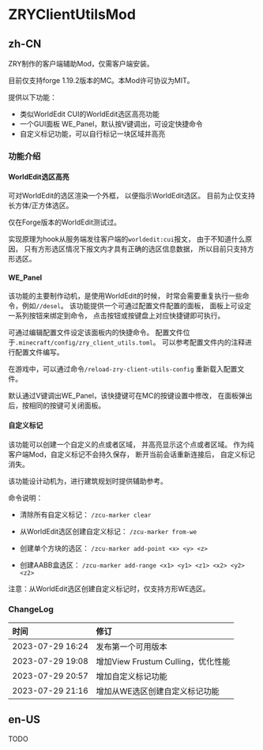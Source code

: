 # ZRYClientUtilsMod

## zh-CN

ZRY制作的客户端辅助Mod，仅需客户端安装。

目前仅支持forge 1.19.2版本的MC。本Mod许可协议为MIT。

提供以下功能：

* 类似WorldEdit CUI的WorldEdit选区高亮功能
* 一个GUI面板 WE_Panel，默认按V键调出，可设定快捷命令
* 自定义标记功能，可以自行标记一块区域并高亮

### 功能介绍

#### WorldEdit选区高亮

可对WorldEdit的选区渲染一个外框，
以便指示WorldEdit选区。
目前为止仅支持长方体/正方体选区。

仅在Forge版本的WorldEdit测试过。

实现原理为hook从服务端发往客户端的`worldedit:cui`报文，
由于不知道什么原因，
只有方形选区情况下报文内才具有正确的选区信息数据，
所以目前只支持方形选区。

#### WE_Panel

该功能的主要制作动机，是使用WorldEdit的时候，
时常会需要重复执行一些命令，例如`//desel`。
该功能提供一个可通过配置文件配置的面板，
面板上可设定一系列按钮来绑定到命令，
点击按钮或按键盘上对应快捷键即可执行。

可通过编辑配置文件设定该面板内的快捷命令。
配置文件位于`.minecraft/config/zry_client_utils.toml`。
可以参考配置文件内的注释进行配置文件编写。

在游戏中，可以通过命令`/reload-zry-client-utils-config`
重新载入配置文件。

默认通过V键调出WE_Panel，该快捷键可在MC的按键设置中修改，
在面板弹出后，按相同的按键可关闭面板。

#### 自定义标记

该功能可以创建一个自定义的点或者区域，
并高亮显示这个点或者区域。
作为纯客户端Mod，自定义标记不会持久保存，
断开当前会话重新连接后，
自定义标记消失。

该功能设计动机为，进行建筑规划时提供辅助参考。

命令说明：

* 清除所有自定义标记：
`/zcu-marker clear`

* 从WorldEdit选区创建自定义标记：
`/zcu-marker from-we`

* 创建单个方块的选区：
`/zcu-marker add-point <x> <y> <z>`

* 创建AABB盒选区：
`/zcu-marker add-range <x1> <y1> <z1> <x2> <y2> <z2>`

注意：从WorldEdit选区创建自定义标记时，仅支持方形WE选区。

### ChangeLog

| 时间               | 修订                          |
|:-----------------|:----------------------------|
| 2023-07-29 16:24 | 发布第一个可用版本                   |
| 2023-07-29 19:08 | 增加View Frustum Culling，优化性能 |
| 2023-07-29 20:57 | 增加自定义标记功能                   |
| 2023-07-29 21:16 | 增加从WE选区创建自定义标记功能            |

## en-US

TODO
